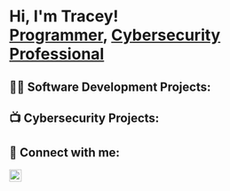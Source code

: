 <h1>Hi, I'm Tracey! <br/><a href="https://github.com/tleanne1">Programmer</a>, <a href="https://www.linkedin.com/in/tleanne/">Cybersecurity Professional</a> </h1>

<h2>👨‍💻 Software Development Projects:</h2>


<h2>📺 Cybersecurity Projects:</h2>


<h2> 🤳 Connect with me:</h2>

[<img align="left" alt="TraceyBuentello | LinkedIn" width="22px" src="https://cdn.jsdelivr.net/npm/simple-icons@v3/icons/linkedin.svg" />][linkedin]

[linkedin]: https://www.linkedin.com/in/tleanne/

